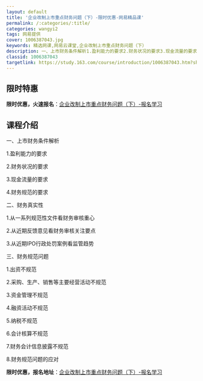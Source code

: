 ```yaml
---
layout: default
title: '企业改制上市重点财务问题（下）-限时优惠-网易精品课'
permalink: /:categories/:title/
categories: wangyi2
tags: 网易提供
cover: 1006387043.jpg
keywords: 精选网课,网易云课堂,企业改制上市重点财务问题（下）
description: 一、上市财务条件解析1.盈利能力的要求2.财务状况的要求3.现金流量的要求4.财务规范的要求二、财务真实性1.从一系列规
classid: 1006387043
targetlink: https://study.163.com/course/introduction/1006387043.htm?share=1&shareId=1025206652&utm_campaign=share&utm_medium=iphoneShare&utm_source=&utm_u=1025206652
---
```


## 限时特惠

**限时优惠，火速报名**：[企业改制上市重点财务问题（下）-报名学习](https://study.163.com/course/introduction/1006387043.htm?share=1&shareId=1025206652&utm_campaign=share&utm_medium=iphoneShare&utm_source=&utm_u=1025206652)

## 课程介绍

一、上市财务条件解析

1.盈利能力的要求

2.财务状况的要求

3.现金流量的要求

4.财务规范的要求

二、财务真实性

1.从一系列规范性文件看财务审核重心

2.从近期反馈意见看财务审核关注要点

3.从近期IPO行政处罚案例看监管趋势

三、财务规范问题

1.出资不规范

2.采购、生产、销售等主要经营活动不规范

3.资金管理不规范

4.融资活动不规范

5.纳税不规范

6.会计核算不规范

7.财务会计信息披露不规范

8.财务规范问题的应对

**限时优惠，报名地址**：[企业改制上市重点财务问题（下）-报名学习](https://study.163.com/course/introduction/1006387043.htm?share=1&shareId=1025206652&utm_campaign=share&utm_medium=iphoneShare&utm_source=&utm_u=1025206652)

